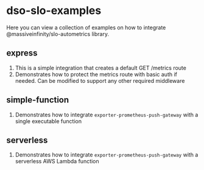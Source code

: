 # dso-slo-examples

Here you can view a collection of examples on how to integrate @massiveinfinity/slo-autometrics library.

## express

1. This is a simple integration that creates a default GET /metrics route
2. Demonstrates how to protect the metrics route with basic auth if needed. Can be modified to support any other required middleware

## simple-function

1. Demonstrates how to integrate `exporter-prometheus-push-gateway` with a single executable function

## serverless

1. Demonstrates how to integrate `exporter-prometheus-push-gateway` with a serverless AWS Lambda function